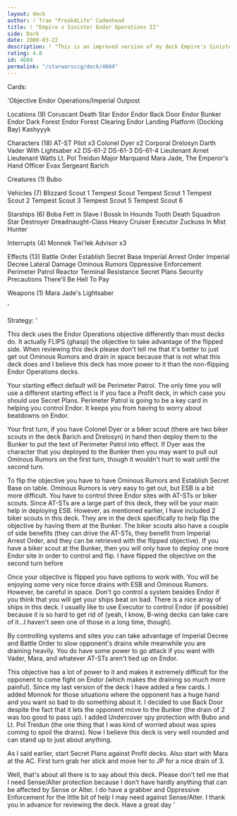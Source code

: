 ```yaml
---
layout: deck
author: ! Trae "Freak4Life" Cadenhead
title: ! "Empire s Sinister Endor Operations II"
side: Dark
date: 2000-03-22
description: ! "This is an improved version of my deck Empire's Sinister Endor Operations which collected a nice 4 star rating. I hope this one does even better"
rating: 4.0
id: 4604
permalink: "/starwarsccg/deck/4604"
---
```

Cards: 

'Objective
Endor Operations/Imperial Outpost

Locations (9)
Coruscant
Death Star
Endor
Endor Back Door
Endor Bunker
Endor Dark Forest
Endor Forest Clearing
Endor Landing Platform (Docking Bay)
Kashyyyk

Characters (18)
AT-ST Pilot  x3
Colonel Dyer  x2
Corporal Drelosyn
Darth Vader With Lightsaber  x2
DS-61-2
DS-61-3
DS-61-4
Lieutenant Arnet
Lieutenant Watts
Lt. Pol Treidun
Major Marquand
Mara Jade, The Emperor's Hand
Officer Evax
Sergeant Barich

Creatures (1)
Bubo

Vehicles (7)
Blizzard Scout 1
Tempest Scout
Tempest Scout 1
Tempest Scout 2
Tempest Scout 3
Tempest Scout 5
Tempest Scout 6

Starships (6)
Boba Fett in Slave I
Bossk In Hounds Tooth
Death Squadron Star Destroyer
Dreadnaught-Class Heavy Cruiser
Executor
Zuckuss In Mist Hunter

Interrupts (4)
Monnok
Twi'lek Advisor  x3

Effects (13)
Battle Order
Establish Secret Base
Imperial Arrest Order
Imperial Decree
Lateral Damage
Ominous Rumors
Oppressive Enforcement
Perimeter Patrol
Reactor Terminal
Resistance
Secret Plans
Security Precautions
There'll Be Hell To Pay

Weapons (1)
Mara Jade's Lightsaber

'

Strategy: '

This deck uses the Endor Operations objective differently than most decks do. It actually FLIPS (ghasp) the objective to take advantage of the flipped side. When reviewing this deck please don't tell me that it's better to just get out Ominous Rumors and drain in space because that is not what this deck does and I believe this deck has more power to it than the non-flipping Endor Operations decks.

Your starting effect default will be Perimeter Patrol. The only time you will use a different starting effect is if you face a Profit deck, in which case you should use Secret Plans. Perimeter Patrol is going to be a key card in helping you control Endor. It keeps you from having to worry about beatdowns on Endor.

Your first turn, if you have Colonel Dyer or a biker scout (there are two biker scouts in the deck Barich and Drelosyn) in hand then deploy them to the Bunker to put the text of Perimeter Patrol into effect. If Dyer was the character that you deployed to the Bunker then you may want to pull out Ominous Rumors on the first turn, though it wouldn't hurt to wait until the second turn.

To flip the objective you have to have Ominous Rumors and Establish Secret Base on table. Ominous Rumors is very easy to get out, but ESB is a bit more difficult. You have to control three Endor sites with AT-STs or biker scouts. Since AT-STs are a large part of this deck, they will be your main help in deploying ESB. However, as mentioned earlier, I have included 2 biker scouts in this deck. They are in the deck specifically to help flip the objective by having them at the Bunker. The biker scouts also have a couple of side benefits (they can drive the AT-STs, they benefit from Imperial Arrest Order, and they can be retrieved with the flipped objective). If you have a biker scout at the Bunker, then you will only have to deploy one more Endor site in order to control and flip. I have flipped the objective on the second turn before

Once your objective is flipped you have options to work with. You will be enjoying some very nice force drains with ESB and Ominous Rumors. However, be careful in space. Don't go control a system besides Endor if you think that you will get your ships beat on bad. There is a nice array of ships in this deck. I usually like to use Executor to control Endor (if possible) because it is so hard to get rid of (yeah, I know, B-wing decks can take care of it...I haven't seen one of those in a long time, though).

By controlling systems and sites you can take advantage of Imperial Decree and Battle Order to slow opponent's drains while meanwhile you are draining heavily. You do have some power to go attack if you want with Vader, Mara, and whatever AT-STs aren't tied up on Endor.

This objective has a lot of power to it and makes it extremely difficult for the opponent to come fight on Endor (which makes the draining so much more painful). Since my last version of the deck I have added a few cards. I added Monnok for those situations where the opponent has a huge hand and you want so bad to do something about it. I decided to use Back Door despite the fact that it lets the opponent move to the Bunker (the drain of 2 was too good to pass up). I added Undercover spy protection with Bubo and Lt. Pol Treidun (the one thing that I was kind of worried about was spies coming to spoil the drains). Now I believe this deck is very well rounded and can stand up to just about anything.

As I said earlier, start Secret Plans against Profit decks. Also start with Mara at the AC. First turn grab her stick and move her to JP for a nice drain of 3.

Well, that's about all there is to say about this deck. Please don't tell me that I need Sense/Alter protection because I don't have hardly anything that can be affected by Sense or Alter. I do have a grabber and Oppressive Enforcement for the little bit of help I may need against Sense/Alter. I thank you in advance for reviewing the deck. Have a great day
'
